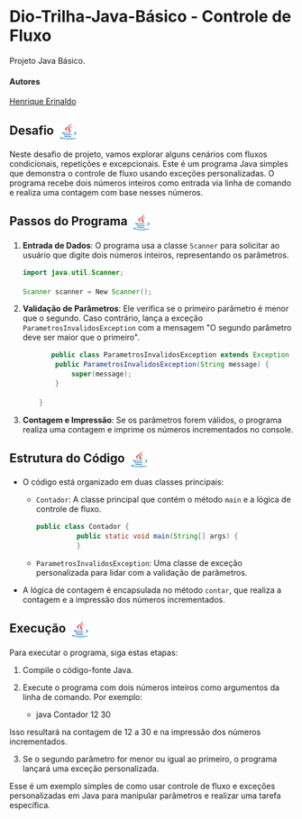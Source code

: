 # Dio-Trilha-Java-Básico - Controle de Fluxo 
Projeto Java Básico.

#### Autores
[Henrique Erinaldo](https://github.com/henriqueerds/dio-trilha-java-basico)

## Desafio <img align="center" alt="Henr-Java" height="30" width="40" src="https://raw.githubusercontent.com/devicons/devicon/master/icons/java/java-original.svg">
Neste desafio de projeto, vamos explorar alguns cenários com fluxos condicionais, repetições e excepcionais.
Este é um programa Java simples que demonstra o controle de fluxo usando exceções personalizadas. O programa recebe dois números inteiros como entrada via linha de comando e realiza uma contagem com base nesses números.

## Passos do Programa <img align="center" alt="Henr-Java" height="30" width="40" src="https://raw.githubusercontent.com/devicons/devicon/master/icons/java/java-original.svg">

1. **Entrada de Dados**: O programa usa a classe `Scanner` para solicitar ao usuário que digite dois números inteiros, representando os parâmetros.
   ```java
   import java.util.Scanner;
 
   Scanner scanner = New Scanner();
   ```

2. **Validação de Parâmetros**: Ele verifica se o primeiro parâmetro é menor que o segundo. Caso contrário, lança a exceção `ParametrosInvalidosException` com a mensagem "O segundo parâmetro deve ser maior que o primeiro".
    ```java
           public class ParametrosInvalidosException extends Exception {
            public ParametrosInvalidosException(String message) {
                super(message);
            }
        
        }
   ```

3. **Contagem e Impressão**: Se os parâmetros forem válidos, o programa realiza uma contagem e imprime os números incrementados no console.

## Estrutura do Código <img align="center" alt="Henr-Java" height="30" width="40" src="https://raw.githubusercontent.com/devicons/devicon/master/icons/java/java-original.svg">

- O código está organizado em duas classes principais:

  - `Contador`: A classe principal que contém o método `main` e a lógica de controle de fluxo.
    
    ```java
    public class Contador {
              public static void main(String[] args) {
              }
    ```
  - `ParametrosInvalidosException`: Uma classe de exceção personalizada para lidar com a validação de parâmetros.

- A lógica de contagem é encapsulada no método `contar`, que realiza a contagem e a impressão dos números incrementados.

## Execução <img align="center" alt="Henr-Java" height="30" width="40" src="https://raw.githubusercontent.com/devicons/devicon/master/icons/java/java-original.svg">

Para executar o programa, siga estas etapas:

1. Compile o código-fonte Java.

2. Execute o programa com dois números inteiros como argumentos da linha de comando. Por exemplo:
   - java Contador 12 30

Isso resultará na contagem de 12 a 30 e na impressão dos números incrementados.

3. Se o segundo parâmetro for menor ou igual ao primeiro, o programa lançará uma exceção personalizada.

Esse é um exemplo simples de como usar controle de fluxo e exceções personalizadas em Java para manipular parâmetros e realizar uma tarefa específica.




